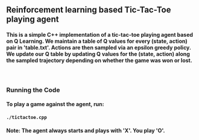 ## Reinforcement learning based Tic-Tac-Toe playing agent

#### This is a simple C++ implementation of a tic-tac-toe playing agent based on Q Learning. We maintain a table of Q values for every (state, action) pair in 'table.txt'. Actions are then sampled via an epsilon greedy policy. We update our Q table by updating Q values for the (state, action) along the sampled trajectory depending on whether the game was won or lost.
#### </br>

### Running the Code
#### To play a game against the agent, run:
#### ```./tictactoe.cpp```</br>

#### Note: The agent always starts and plays with 'X'. You play 'O'.

